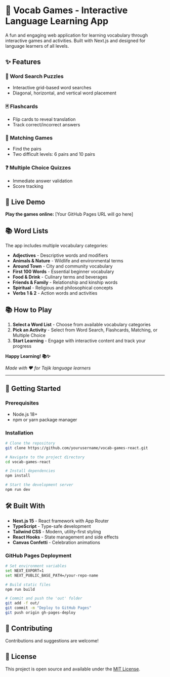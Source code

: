 # 🎯 Vocab Games - Interactive Language Learning App

A fun and engaging web application for learning vocabulary through interactive games and activities. Built with Next.js and designed for language learners of all levels.

## ✨ Features

### 🧩 Word Search Puzzles
- Interactive grid-based word searches
- Diagonal, horizontal, and vertical word placement

### 🃏 Flashcards
- Flip cards to reveal translation
- Track correct/incorrect answers

### 🔗 Matching Games
- Find the pairs
- Two difficult levels: 6 pairs and 10 pairs

### ❓ Multiple Choice Quizzes
- Immediate answer validation
- Score tracking

## 🚀 Live Demo

**Play the games online:** [Your GitHub Pages URL will go here]

## 📚 Word Lists

The app includes multiple vocabulary categories:
- **Adjectives** - Descriptive words and modifiers
- **Animals & Nature** - Wildlife and environmental terms
- **Around Town** - City and community vocabulary
- **First 100 Words** - Essential beginner vocabulary
- **Food & Drink** - Culinary terms and beverages
- **Friends & Family** - Relationship and kinship words
- **Spiritual** - Religious and philosophical concepts
- **Verbs 1 & 2** - Action words and activities

## 📚 How to Play

1. **Select a Word List** - Choose from available vocabulary categories
2. **Pick an Activity** - Select from Word Search, Flashcards, Matching, or Multiple Choice
3. **Start Learning** - Engage with interactive content and track your progress

**Happy Learning! 📚✨**

*Made with ❤️ for Tajik language learners*

---

## 🚀 Getting Started

### Prerequisites
- Node.js 18+ 
- npm or yarn package manager

### Installation
```bash
# Clone the repository
git clone https://github.com/yourusername/vocab-games-react.git

# Navigate to the project directory
cd vocab-games-react

# Install dependencies
npm install

# Start the development server
npm run dev
```

## 🛠️ Built With

- **Next.js 15** - React framework with App Router
- **TypeScript** - Type-safe development
- **Tailwind CSS** - Modern, utility-first styling
- **React Hooks** - State management and side effects
- **Canvas Confetti** - Celebration animations

### GitHub Pages Deployment
```bash
# Set environment variables
set NEXT_EXPORT=1
set NEXT_PUBLIC_BASE_PATH=/your-repo-name

# Build static files
npm run build

# Commit and push the 'out' folder
git add -f out/
git commit -m "Deploy to GitHub Pages"
git push origin gh-pages-deploy
```

## 🤝 Contributing

Contributions and suggestions are welcome! 

## 📄 License

This project is open source and available under the [MIT License](LICENSE).




